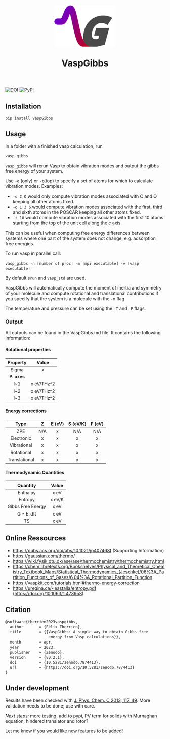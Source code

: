 <h1 align="center">
<img src="https://github.com/ftherrien/VaspGibbs/blob/master/docs/VGlogo.svg" height="130">

VaspGibbs
</h1>
<br>

[![DOI](https://zenodo.org/badge/DOI/10.5281/zenodo.7874413.svg)](https://doi.org/10.5281/zenodo.7874413)
[![PyPI](https://img.shields.io/pypi/v/vaspgibbs)](https://pypi.org/project/VaspGibbs/)

## Installation

```
pip install VaspGibbs
```
## Usage

In a folder with a finished vasp calculation, run
```
vasp_gibbs
```

`vasp_gibbs` will rerun Vasp to obtain vibration modes and output the gibbs free energy of your system.

Use `-o` (only) or `-t`(top) to specify a set of atoms for which to calculate vibration modes. Examples:

 * `-o C O` would only compute vibration modes associated with C and O keeping all other atoms fixed.
 * `-o 1 3 6` would compute vibration modes associated with the first, third and sixth atoms in the POSCAR keeping all other atoms fixed.
 * `-t 10` would compute vibration modes associated with the first 10 atoms starting from the top of the unit cell along the c axis.

This can be useful when computing free energy differences between systems where one part of the system does not change, e.g. adsorption free energies.

To run vasp in parallel call:
```
vasp_gibbs -n [number of proc] -m [mpi executable] -v [vasp executable]
```

By default `srun` and `vasp_std` are used.

VaspGibbs will automatically compute the moment of inertia and symmetry of your molecule and compute rotational and translational contributions if you specify that the system is a molecule with the `-m` flag.

The temperature and pressure can be set using the `-T` and `-P` flags.

### Output

All outputs can be found in the VaspGibbs.md file. It contains the following information:

#### Rotational properties
|     Property     |          Value          |
| :--------------: | :---------------------: |
|      Sigma       |            x            |
|   **P. axes**    |                         |
|       I~1        |       x        eV/THz^2 |
|       I~2        |       x        eV/THz^2 |
|       I~3        |       x        eV/THz^2 |


#### Energy corrections
|      Type      |       Z        |     E (eV)     |    S (eV/K)    |     F (eV)     |
| :------------: | :------------: | :------------: | :------------: | :------------: |
|      ZPE       |      N/A       |        x       |      N/A       |      N/A       |
|   Electronic   |        x       |        x       |        x       |        x       |
|  Vibrational   |        x       |        x       |        x       |        x       |
|   Rotational   |        x       |        x       |        x       |        x       |
| Translational  |        x       |        x       |        x       |        x       |


#### Thermodynamic Quantities
|     Quantity      |        Value        |
| :---------------: | :-----------------: |
|     Enthalpy      |          x      eV  |
|      Entropy      |          x     eV/K |
| Gibbs Free Energy |          x      eV  |
|     G - E_dft     |          x      eV  |
|        TS         |          x      eV  |

## Online Ressources

* https://pubs.acs.org/doi/abs/10.1021/jp407468t (Supporting Information)
* https://gaussian.com/thermo/
* https://wiki.fysik.dtu.dk/ase/ase/thermochemistry/thermochemistry.html
* https://chem.libretexts.org/Bookshelves/Physical_and_Theoretical_Chemistry_Textbook_Maps/Statistical_Thermodynamics_(Jeschke)/06%3A_Partition_Functions_of_Gases/6.04%3A_Rotational_Partition_Function
* https://vaspkit.com/tutorials.html#thermo-energy-correction
* https://uregina.ca/~eastalla/entropy.pdf (https://doi.org/10.1063/1.473958)

## Citation

```
@software{therrien2023vaspgibbs,
  author       = {Félix Therrien},
  title        = {{VaspGibbs: A simple way to obtain Gibbs free 
                   energy from Vasp calculations}},
  month        = apr,
  year         = 2023,
  publisher    = {Zenodo},
  version      = {v0.2.1},
  doi          = {10.5281/zenodo.7874413},
  url          = {https://doi.org/10.5281/zenodo.7874413}
}
```

## Under development

Results have been checked with [J. Phys. Chem. C 2013, 117, 49](https://pubs.acs.org/doi/abs/10.1021/jp407468t). More validation needs to be done; use with care.

*Next steps:* more testing, add to pypi, PV term for solids with Murnaghan equation, hindered translator and rotor?

Let me know if you would like new features to be added!


